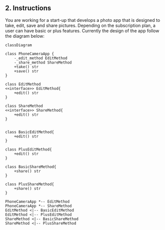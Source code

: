 
## 2. Instructions

You are working for a start-up that develops a photo app that is designed to take, edit, save and share pictures. 
Depending on the subscription plan, a user can have basic or plus features. Currently the design of the app follow 
the diagram below:

```mermaid
classDiagram

class PhoneCameraApp {
    -_edit_method EditMethod
    -_share_method ShareMethod
    +take() str
    +save() str
}

class EditMethod
<<interface>> EditMethod{
    +edit() str
}

class ShareMethod
<<interface>> ShareMethod{
    +edit() str
}


class BasicEditMethod{
    +edit() str
}

class PlusEditMethod{
    +edit() str
}

class BasicShareMethod{
    +share() str
}

class PlusShareMethod{
    +share() str
}

PhoneCameraApp *-- EditMethod
PhoneCameraApp *-- ShareMethod
EditMethod <|-- BasicEditMethod
EditMethod <|-- PlusEditMethod
ShareMethod <|-- BasicShareMethod
ShareMethod <|-- PlusShareMethod


```

